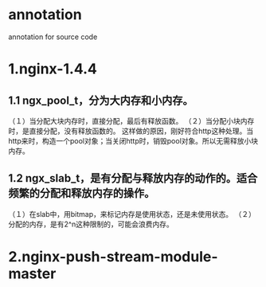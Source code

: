 annotation 
================
annotation for source code


# 1.nginx-1.4.4
## 1.1 ngx_pool_t，分为大内存和小内存。
  （１）当分配大块内存时，直接分配，最后有释放函数。
  （２）当分配小块内存时，是直接分配，没有释放函数的。
      这样做的原因，刚好符合http这种处理。当http来时，构造一个pool对象；当关闭http时，销毁pool对象。所以无需释放小块内存。
## 1.2 ngx_slab_t，是有分配与释放内存的动作的。适合频繁的分配和释放内存的操作。
  （１）在slab中，用bitmap，来标记内存是使用状态，还是未使用状态。
  （２）分配的内存，是有2^n这种限制的，可能会浪费内存。

# 2.nginx-push-stream-module-master


